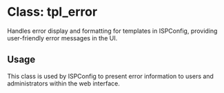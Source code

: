 # Class: tpl_error

Handles error display and formatting for templates in ISPConfig, providing user-friendly error messages in the UI.

## Usage
This class is used by ISPConfig to present error information to users and administrators within the web interface.
